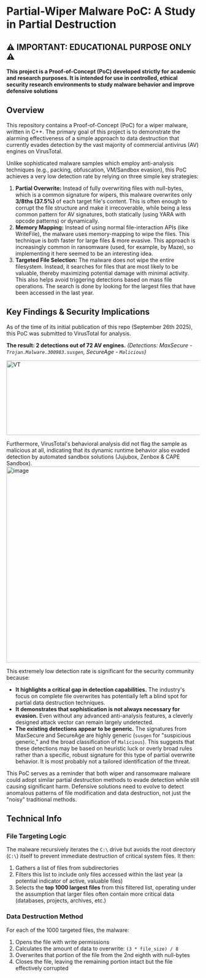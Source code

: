 # Partial-Wiper Malware PoC: A Study in Partial Destruction

## ⚠️ IMPORTANT: EDUCATIONAL PURPOSE ONLY ⚠️

**This project is a Proof-of-Concept (PoC) developed strictly for academic and research purposes. It is intended for use in controlled, ethical security research environments to study malware behavior and improve defensive solutions**

## Overview

This repository contains a Proof-of-Concept (PoC) for a wiper malware, written in C++. The primary goal of this project is to demonstrate the alarming effectiveness of a simple approach to data destruction that currently evades detection by the vast majority of commercial antivirus (AV) engines on VirusTotal.

Unlike sophisticated malware samples which employ anti-analysis techniques (e.g., packing, obfuscation, VM/Sandbox evasion), this PoC achieves a very low detection rate by relying on three simple key strategies:

1.  **Partial Overwrite:** Instead of fully overwriting files with null-bytes, which is a common signature for wipers, this malware overwrites only **3/8ths (37.5%)** of each target file's content. This is often enough to corrupt the file structure and make it irrecoverable, while being a less common pattern for AV signatures, both statically (using YARA with opcode patterns) or dynamically.
2.  **Memory Mapping:** Instead of using normal file-interaction APIs (like WriteFile), the malware uses memory-mapping to wipe the files. This technique is both faster for large files & more evasive. This approach is increasingly common in ransomware (used, for example, by Maze), so implementing it here seemed to be an interesting idea.
3.  **Targeted File Selection:** The malware does not wipe the entire filesystem. Instead, it searches for files that are most likely to be valuable, thereby maximizing potential damage with minimal activity. This also helps avoid triggering detections based on mass file operations. The search is done by looking for the largest files that have been accessed in the last year.

## Key Findings & Security Implications

As of the time of its initial publication of this repo (September 26th 2025), this PoC was submitted to VirusTotal for analysis.

**The result: 2 detections out of 72 AV engines.**
*(Detections: MaxSecure - `Trojan.Malware.300983.susgen`, SecureAge - `Malicious`)*

<img width="1146" height="194" alt="VT" src="https://github.com/user-attachments/assets/6cf8bded-d751-44bf-8aee-89109d9770ba" />


Furthermore, VirusTotal's behavioral analysis did not flag the sample as malicious at all, indicating that its dynamic runtime behavior also evaded detection by automated sandbox solutions (Jujubox, Zenbox & CAPE Sandbox).
<img width="1147" height="510" alt="image" src="https://github.com/user-attachments/assets/6a727c8c-6468-47ef-9c3a-98cf3af8a5df" />

This extremely low detection rate is significant for the security community because:

*   **It highlights a critical gap in detection capabilities.** The industry's focus on complete file overwrites has potentially left a blind spot for partial data destruction techniques.
*   **It demonstrates that sophistication is not always necessary for evasion.** Even without any advanced anti-analysis features, a cleverly designed attack vector can remain largely undetected.
*   **The existing detections appear to be generic.** The signatures from MaxSecure and SecureAge are highly generic (`susgen` for "suspicious generic," and the broad classification of `Malicious`). This suggests that these detections may be based on heuristic luck or overly broad rules rather than a specific, robust signature for this type of partial overwrite behavior. It is most probably not a tailored identification of the threat.

This PoC serves as a reminder that both wiper and ransomware malware could adopt similar partial destruction methods to evade detection while still causing significant harm. Defensive solutions need to evolve to detect anomalous patterns of file modification and data destruction, not just the "noisy" traditional methods.

## Technical Info

### File Targeting Logic
The malware recursively iterates the `C:\` drive but avoids the root directory (`C:\`) itself to prevent immediate destruction of critical system files. It then:
1.  Gathers a list of files from subdirectories
2.  Filters this list to include only files accessed within the last year (a potential indicator of active, valuable files)
3.  Selects the **top 1000 largest files** from this filtered list, operating under the assumption that larger files often contain more critical data (databases, projects, archives, etc.)

### Data Destruction Method
For each of the 1000 targeted files, the malware:
1.  Opens the file with write permissions
2.  Calculates the amount of data to overwrite: `(3 * file_size) / 8`
3.  Overwrites that portion of the file from the 2nd eighth with null-bytes
4.  Closes the file, leaving the remaining portion intact but the file effectively corrupted
